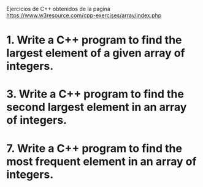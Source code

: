 Ejercicios de C++ obtenidos de la pagina https://www.w3resource.com/cpp-exercises/array/index.php

# 1. Write a C++ program to find the largest element of a given array of integers.

# 3. Write a C++ program to find the second largest element in an array of integers.

# 7. Write a C++ program to find the most frequent element in an array of integers.
